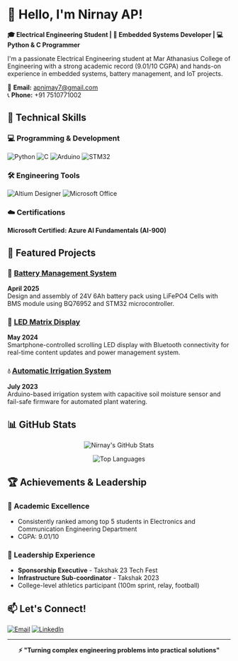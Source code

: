 # 👋 Hello, I'm Nirnay AP!

**🎓 Electrical Engineering Student | 🔋 Embedded Systems Developer | 💻 Python & C Programmer**

I'm a passionate Electrical Engineering student at Mar Athanasius College of Engineering with a strong academic record (9.01/10 CGPA) and hands-on experience in embedded systems, battery management, and IoT projects.

📧 **Email:** apnimay7@gmail.com  
📞 **Phone:** +91 7510771002

## 🔧 Technical Skills

### 💻 Programming & Development
![Python](https://img.shields.io/badge/Python-3776AB?style=for-the-badge&logo=python&logoColor=white)
![C](https://img.shields.io/badge/C-A8B9CC?style=for-the-badge&logo=c&logoColor=black)
![Arduino](https://img.shields.io/badge/Arduino-00979D?style=for-the-badge&logo=arduino&logoColor=white)
![STM32](https://img.shields.io/badge/STM32-03234B?style=for-the-badge&logo=stmicroelectronics&logoColor=white)

### 🛠️ Engineering Tools
![Altium Designer](https://img.shields.io/badge/Altium_Designer-A5915F?style=for-the-badge&logo=altium-designer&logoColor=white)
![Microsoft Office](https://img.shields.io/badge/Microsoft_Office-D83B01?style=for-the-badge&logo=microsoft-office&logoColor=white)

### ☁️ Certifications
**Microsoft Certified: Azure AI Fundamentals (AI-900)**

## 🚀 Featured Projects

### 🔋 [Battery Management System](https://github.com/Nirnay-ap/BMS-Project)
**April 2025**  
Design and assembly of 24V 6Ah battery pack using LiFePO4 Cells with BMS module using BQ76952 and STM32 microcontroller.

### 🔢 [LED Matrix Display](https://github.com/Nirnay-ap/LED-Matrix-Display)
**May 2024**  
Smartphone-controlled scrolling LED display with Bluetooth connectivity for real-time content updates and power management system.

### 💧 [Automatic Irrigation System](https://github.com/Nirnay-ap/Automatic-Irrigation-System)
**July 2023**  
Arduino-based irrigation system with capacitive soil moisture sensor and fail-safe firmware for automated plant watering.

## 📊 GitHub Stats

<div align="center">
  
![Nirnay's GitHub Stats](https://github-readme-stats.vercel.app/api?username=Nirnay-ap&show_icons=true&theme=radical&hide_border=true)

![Top Languages](https://github-readme-stats.vercel.app/api/top-langs/?username=Nirnay-ap&layout=compact&theme=radical&hide_border=true)

</div>

## 🏆 Achievements & Leadership

### 🎯 Academic Excellence
- Consistently ranked among top 5 students in Electronics and Communication Engineering Department
- CGPA: 9.01/10

### 👥 Leadership Experience
- **Sponsorship Executive** - Takshak 23 Tech Fest
- **Infrastructure Sub-coordinator** - Takshak 2023
- College-level athletics participant (100m sprint, relay, football)

## 📫 Let's Connect!

[![Email](https://img.shields.io/badge/Email-apnimay7@gmail.com-D14836?style=for-the-badge&logo=gmail&logoColor=white)](mailto:apnimay7@gmail.com)
[![LinkedIn](https://img.shields.io/badge/LinkedIn-Connect-0A66C2?style=for-the-badge&logo=linkedin&logoColor=white)](#)

---

<div align="center">
  
**⚡ "Turning complex engineering problems into practical solutions"**

</div>

